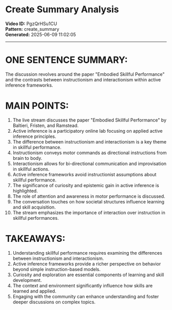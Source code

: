# Create Summary Analysis

**Video ID:** PgzQrHSu1CU  
**Pattern:** create_summary  
**Generated:** 2025-06-09 11:02:05  

---

# ONE SENTENCE SUMMARY:
The discussion revolves around the paper "Embodied Skillful Performance" and the contrasts between instructionism and interactionism within active inference frameworks.

# MAIN POINTS:
1. The live stream discusses the paper "Embodied Skillful Performance" by Baltieri, Fristen, and Ramstead.
2. Active inference is a participatory online lab focusing on applied active inference principles.
3. The difference between instructionism and interactionism is a key theme in skillful performance.
4. Instructionism conveys motor commands as directional instructions from brain to body.
5. Interactionism allows for bi-directional communication and improvisation in skillful actions.
6. Active inference frameworks avoid instructionist assumptions about skillful performance.
7. The significance of curiosity and epistemic gain in active inference is highlighted.
8. The role of attention and awareness in motor performance is discussed.
9. The conversation touches on how societal structures influence learning and skill acquisition.
10. The stream emphasizes the importance of interaction over instruction in skillful performances.

# TAKEAWAYS:
1. Understanding skillful performance requires examining the differences between instructionism and interactionism.
2. Active inference frameworks provide a richer perspective on behavior beyond simple instruction-based models.
3. Curiosity and exploration are essential components of learning and skill development.
4. The context and environment significantly influence how skills are learned and applied.
5. Engaging with the community can enhance understanding and foster deeper discussions on complex topics.